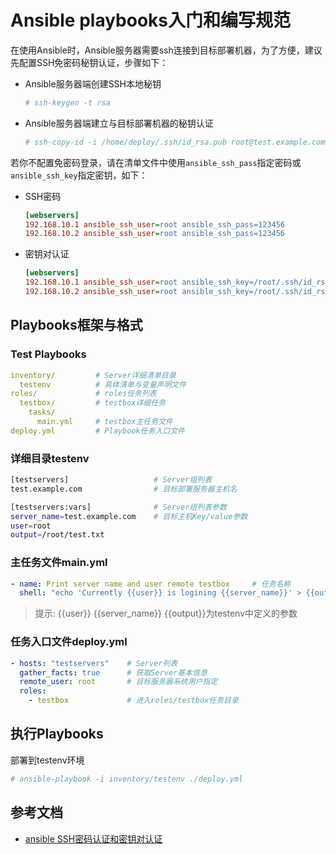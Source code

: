 # Ansible playbooks入门和编写规范

在使用Ansible时，Ansible服务器需要ssh连接到目标部署机器，为了方便，建议先配置SSH免密码秘钥认证，步骤如下：

- Ansible服务器端创建SSH本地秘钥

  ```bash
  # ssh-keygen -t rsa
  ```

- Ansible服务器端建立与目标部署机器的秘钥认证

  ```bash
  # ssh-copy-id -i /home/deploy/.ssh/id_rsa.pub root@test.example.com
  ```

若你不配置免密码登录，请在清单文件中使用`ansible_ssh_pass`指定密码或`ansible_ssh_key`指定密钥，如下：

- SSH密码

  ```ini
  [webservers]
  192.168.10.1 ansible_ssh_user=root ansible_ssh_pass=123456
  192.168.10.2 ansible_ssh_user=root ansible_ssh_pass=123456
  ```

- 密钥对认证

  ```ini
  [webservers]
  192.168.10.1 ansible_ssh_user=root ansible_ssh_key=/root/.ssh/id_rsa
  192.168.10.2 ansible_ssh_user=root ansible_ssh_key=/root/.ssh/id_rsa
  ```

## Playbooks框架与格式

### Test Playbooks

```yaml
inventory/         # Server详细清单目录
  testenv          # 具体清单与变量声明文件
roles/             # roles任务列表
  testbox/         # testbox详细任务
    tasks/
      main.yml     # testbox主任务文件
deploy.yml         # Playbook任务入口文件
```

### 详细目录testenv

```bash
[testservers]                   # Server组列表
test.example.com                # 目标部署服务器主机名

[testservers:vars]              # Server组列表参数
server_name=test.example.com    # 目标主机Key/value参数
user=root
output=/root/test.txt
```

### 主任务文件main.yml

```yaml
- name: Print server name and user remote testbox     # 任务名称
  shell: "echo 'Currently {{user}} is logining {{server_name}}' > {{output}}" # 使用shell模块执行命令
```

> 提示: {{user}} {{server_name}} {{output}}为testenv中定义的参数

### 任务入口文件deploy.yml

```yaml
- hosts: "testservers"    # Server列表
  gather_facts: true      # 获取Server基本信息
  remote_user: root       # 目标服务器系统用户指定
  roles:
    - testbox             # 进入roles/testbox任务目录
```

## 执行Playbooks

部署到testenv环境

```bash
# ansible-playbook -i inventory/testenv ./deploy.yml
```



## 参考文档

- [ansible SSH密码认证和密钥对认证](https://blog.csdn.net/java_w/article/details/103473494)


